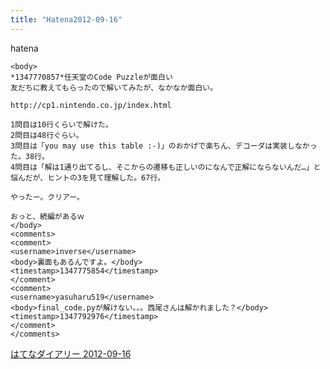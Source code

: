 ```yaml
---
title: "Hatena2012-09-16"
---
```


hatena

```
<body>
*1347770857*任天堂のCode Puzzleが面白い
友だちに教えてもらったので解いてみたが、なかなか面白い。

http://cp1.nintendo.co.jp/index.html

1問目は10行くらいで解けた。
2問目は48行ぐらい。
3問目は「you may use this table :-)」のおかげで楽ちん、デコーダは実装しなかった。38行。
4問目は「解は1通り出てるし、そこからの遷移も正しいのになんで正解にならないんだ…」と悩んだが、ヒントの3を見て理解した。67行。

やったー。クリアー。

おっと、続編があるｗ
</body>
<comments>
<comment>
<username>inverse</username>
<body>裏面もあるんですよ。</body>
<timestamp>1347775854</timestamp>
</comment>
<comment>
<username>yasuharu519</username>
<body>final_code.pyが解けない。。。西尾さんは解かれました？</body>
<timestamp>1347792976</timestamp>
</comment>
</comments>
```


[はてなダイアリー 2012-09-16](https://nishiohirokazu.hatenadiary.org/archive/2012/09/16)